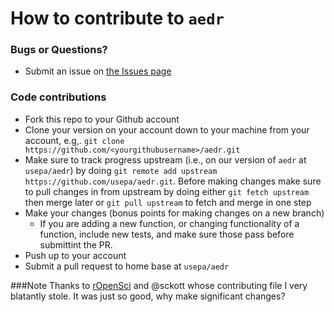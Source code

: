 How to contribute to `aedr`
================================

### Bugs or Questions?

* Submit an issue on [the Issues page](https://github.com/usepa/aedr/issues)

### Code contributions

* Fork this repo to your Github account
* Clone your version on your account down to your machine from your account, e.g,. `git clone https://github.com/<yourgithubusername>/aedr.git`
* Make sure to track progress upstream (i.e., on our version of `aedr` at `usepa/aedr`) by doing `git remote add upstream https://github.com/usepa/aedr.git`. Before making changes make sure to pull changes in from upstream by doing either `git fetch upstream` then merge later or `git pull upstream` to fetch and merge in one step
* Make your changes (bonus points for making changes on a new branch)
    * If you are adding a new function, or changing functionality of a function, include new tests, and make sure those pass before submittint the PR.
* Push up to your account
* Submit a pull request to home base at `usepa/aedr`

###Note
Thanks to [rOpenSci](https://github.com/) and @sckott whose contributing file I very blatantly stole.  It was just so good, why make significant changes?
